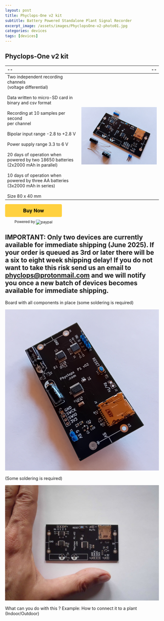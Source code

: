 ```yaml
---
layout: post
title: Phyclops-One v2 kit
subtitle: Battery Powered Standalone Plant Signal Recorder
excerpt_image: /assets/images/PhyclopsOne-v2-photo01.jpg
categories: devices
tags: [devices]
---
```


## Phyclops-One v2 kit

|--|--|
| :---- | --------------: | 
| Two independent recording channels<br>(voltage differential) <br><br> Data written to micro-SD card in binary and csv format <br><br> Recording at 10 samples per second<br>per channel  <br><br> Bipolar input range -2.8 to +2.8 V <br><br> Power supply range 3.3 to 6 V <br><br>  20 days of operation when powered by two 18650 batteries (2x2000 mAh in parallel)  <br><br> 10 days of operation when powered by three AA batteries (3x2000 mAh in series) <br><br> Size 80 x 40 mm  |  ![Battery Powered Standalone Plant Signal Recorder][PHOTO1]    |

<style>.pp-8EN8VRMUQQPNC{text-align:center;border:none;border-radius:0.25rem;min-width:11.625rem;padding:0 2rem;height:2.625rem;font-weight:bold;background-color:#FFD140;color:#000000;font-family:"Helvetica Neue",Arial,sans-serif;font-size:1rem;line-height:1.25rem;cursor:pointer;}</style>
<form action="https://www.paypal.com/ncp/payment/8EN8VRMUQQPNC" method="post" target="_blank" style="display:inline-grid;justify-items:center;align-content:start;gap:0.5rem;">
  <input class="pp-8EN8VRMUQQPNC" type="submit" value="Buy Now" />
  <section style="font-size: 0.75rem;"> Powered by <img src="https://www.paypalobjects.com/paypal-ui/logos/svg/paypal-wordmark-color.svg" alt="paypal" style="height:0.875rem;vertical-align:middle;"/></section>
</form>


IMPORTANT: Only two devices are currently available for immediate shipping (June 2025). If your order is queued as 3rd or later there will be a six to eight week shipping delay! If you do not want to take this risk send us an email to phyclops@protonmail.com and we will notify you once a new batch of devices becomes available for immediate shipping. 
-------------------


Board with all components in place (some soldering is required)

![Assembled board with capacitors and pin headers][PHOTO2]

(Some soldering is required)

![Unassembled board with hand for size comparison][PHOTO3]

What can you do with this ?
Example: How to connect it to a plant (Indoor/Outdoor)


[PHOTO1]: /assets/images/PhyclopsOne-v2-kit-photo11.jpg
[PHOTO2]: /assets/images/PhyclopsOne-v2-kit-photo14.jpg
[PHOTO3]: /assets/images/PhyclopsOne-v2-photo02.jpg
